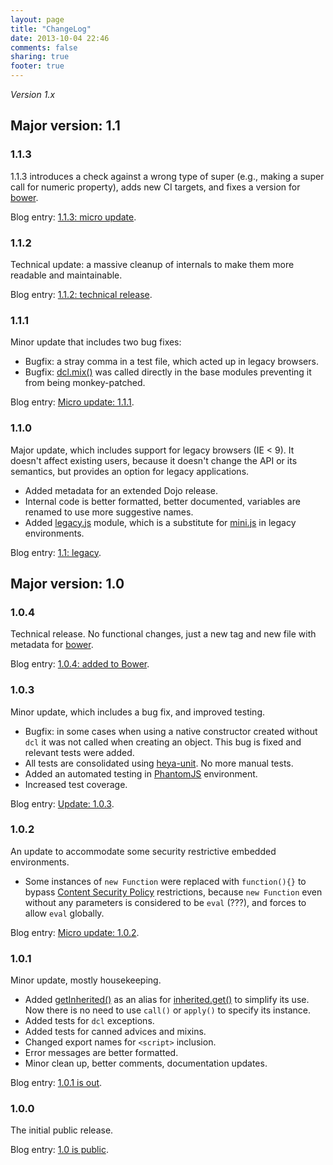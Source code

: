 ```yaml
---
layout: page
title: "ChangeLog"
date: 2013-10-04 22:46
comments: false
sharing: true
footer: true
---
```


*Version 1.x*

## Major version: 1.1

### 1.1.3

1.1.3 introduces a check against a wrong type of super (e.g., making a super call for numeric property), adds new CI targets, and fixes a version for [bower](http://bower.io/).

Blog entry: [1.1.3: micro update](/blog/2015/04/06/1-dot-1-3-micro-update).

### 1.1.2

Technical update: a massive cleanup of internals to make them more readable and maintainable.

Blog entry: [1.1.2: technical release](/blog/2014/12/28/1-dot-1-2-technical-release).

### 1.1.1

Minor update that includes two bug fixes:

* Bugfix: a stray comma in a test file, which acted up in legacy browsers.
* Bugfix: [dcl.mix()](/1.x/docs/mini_js/mix/) was called directly in the base modules preventing it from being monkey-patched.

Blog entry: [Micro update: 1.1.1](/blog/2013/11/05/micro-update-1-dot-1-1).

### 1.1.0

Major update, which includes support for legacy browsers (IE < 9). It doesn't affect existing users, because it doesn't change the API or its semantics, but provides an option for legacy applications.

* Added metadata for an extended Dojo release.
* Internal code is better formatted, better documented, variables are renamed to use more suggestive names.
* Added [legacy.js](/1.x/docs/legacy_js/) module, which is a substitute for [mini.js](/1.x/docs/mini_js/) in legacy environments.

Blog entry: [1.1: legacy](/blog/2013/10/04/1-dot-1-legacy).

## Major version: 1.0

### 1.0.4

Technical release. No functional changes, just a new tag and new file with metadata for [bower](http://bower.io/).

Blog entry: [1.0.4: added to Bower](/blog/2013/07/24/1-dot-0-4-added-to-bower/).

### 1.0.3

Minor update, which includes a bug fix, and improved testing.

* Bugfix: in some cases when using a native constructor created without `dcl` it was not called when creating an object. This bug is fixed and relevant tests were added.
* All tests are consolidated using [heya-unit](https://github.com/heya/unit). No more manual tests.
* Added an automated testing in [PhantomJS](http://phantomjs.org/) environment.
* Increased test coverage.

Blog entry: [Update: 1.0.3](/blog/2013/05/30/update-1-dot-0-3).

### 1.0.2

An update to accommodate some security restrictive embedded environments.

* Some instances of `new Function` were replaced with `function(){}` to bypass [Content Security Policy](https://dvcs.w3.org/hg/content-security-policy/raw-file/bcf1c45f312f/csp-unofficial-draft-20110303.html) restrictions, because `new Function` even without any parameters is considered to be `eval` (???), and forces to allow `eval` globally.

Blog entry: [Micro update: 1.0.2](/blog/2012/12/30/micro-update-1-dot-0-2).

### 1.0.1

Minor update, mostly housekeeping.

* Added [getInherited()](/1.x/docs/inherited_js/getinherited/) as an alias for [inherited.get()](/1.x/docs/inherited_js/get/) to simplify its use. Now there is no need to use `call()` or `apply()` to specify its instance.
* Added tests for `dcl` exceptions.
* Added tests for canned advices and mixins.
* Changed export names for `<script>` inclusion.
* Error messages are better formatted.
* Minor clean up, better comments, documentation updates.

Blog entry: [1.0.1 is out](/blog/2012/12/18/1-dot-0-1-is-out).

### 1.0.0

The initial public release.

Blog entry: [1.0 is public](/blog/2012/10/05/1-dot-0-is-public).
